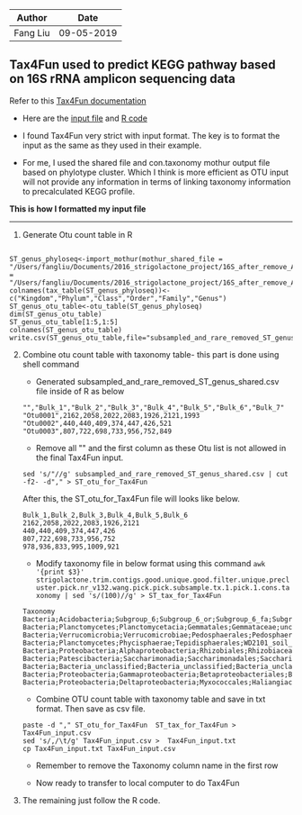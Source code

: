 |Author | Date |
--------|-------
|Fang Liu | 09-05-2019|

## Tax4Fun used to predict KEGG pathway based on 16S rRNA amplicon sequencing data

Refer to this [Tax4Fun documentation](http://tax4fun.gobics.de/)

* Here are the [input file](https://github.com/liufangbaishikele/Soybean_rhizosphere_microbiome/blob/master/strigolactone/2016_strigolactone_16S/Tax4Fun/Tax4Fun_input.csv) and [R code](https://github.com/liufangbaishikele/Soybean_rhizosphere_microbiome/blob/master/strigolactone/2016_strigolactone_16S/Tax4Fun/2016_strigolactone_16S_Tax4Fun_silva.Rmd) 

* I found Tax4Fun very strict with input format. The key is to format the input as the same as they used in their example.

* For me, I used the shared file and con.taxonomy mothur output file based on phylotype cluster. Which I think is more efficient as OTU input will not provide any information in terms of linking taxonomy information to precalculated KEGG profile.


**This is how I formatted my input file**

------

1. Generate Otu count table in R
  
```  setwd("/Users/fangliu/Documents/2016_strigolactone_project/16S_after_remove_Agrobacterium/silva_classification/Tax4Fun/Tax4Fun")

ST_genus_phyloseq<-import_mothur(mothur_shared_file = "/Users/fangliu/Documents/2016_strigolactone_project/16S_after_remove_Agrobacterium/silva_classification/strigolactone.trim.contigs.good.unique.good.filter.unique.precluster.pick.nr_v132.wang.pick.pick.subsample.tx.1.pick.shared",mothur_constaxonomy_file = "/Users/fangliu/Documents/2016_strigolactone_project/16S_after_remove_Agrobacterium/silva_classification/strigolactone.trim.contigs.good.unique.good.filter.unique.precluster.pick.nr_v132.wang.pick.pick.subsample.tx.1.pick.1.cons.taxonomy") 
colnames(tax_table(ST_genus_phyloseq))<-c("Kingdom","Phylum","Class","Order","Family","Genus")
ST_genus_otu_table<-otu_table(ST_genus_phyloseq)
dim(ST_genus_otu_table)
ST_genus_otu_table[1:5,1:5]
colnames(ST_genus_otu_table)
write.csv(ST_genus_otu_table,file="subsampled_and_rare_removed_ST_genus_shared.csv")
``` 

2. Combine otu count table with taxonomy table- this part is done using shell command


      * Generated subsampled_and_rare_removed_ST_genus_shared.csv file inside of R as below

      ```
      "","Bulk_1","Bulk_2","Bulk_3","Bulk_4","Bulk_5","Bulk_6","Bulk_7"
      "Otu0001",2162,2058,2022,2083,1926,2121,1993
      "Otu0002",440,440,409,374,447,426,521
      "Otu0003",807,722,698,733,956,752,849
      ```

      * Remove all "" and the first column as these Otu list is not allowed in the final Tax4Fun input.

      ```
      sed 's/"//g' subsampled_and_rare_removed_ST_genus_shared.csv | cut -f2- -d"," > ST_otu_for_Tax4Fun
      ```
      After this, the ST_otu_for_Tax4Fun file will looks like below.

      ```
      Bulk_1,Bulk_2,Bulk_3,Bulk_4,Bulk_5,Bulk_6
      2162,2058,2022,2083,1926,2121
      440,440,409,374,447,426
      807,722,698,733,956,752
      978,936,833,995,1009,921
      ```


      * Modify taxonomy file in below format using this command ``awk '{print $3}' strigolactone.trim.contigs.good.unique.good.filter.unique.precluster.pick.nr_v132.wang.pick.pick.subsample.tx.1.pick.1.cons.taxonomy | sed 's/(100)//g' > ST_tax_for_Tax4Fun``


      ```
      Taxonomy
      Bacteria;Acidobacteria;Subgroup_6;Subgroup_6_or;Subgroup_6_fa;Subgroup_6_ge;
      Bacteria;Planctomycetes;Planctomycetacia;Gemmatales;Gemmataceae;uncultured;
      Bacteria;Verrucomicrobia;Verrucomicrobiae;Pedosphaerales;Pedosphaeraceae;Pedosphaeraceae_ge;
      Bacteria;Planctomycetes;Phycisphaerae;Tepidisphaerales;WD2101_soil_group;WD2101_soil_group_ge;
      Bacteria;Proteobacteria;Alphaproteobacteria;Rhizobiales;Rhizobiaceae;Rhizobiaceae_unclassified;
      Bacteria;Patescibacteria;Saccharimonadia;Saccharimonadales;Saccharimonadales_fa;Saccharimonadales_ge;
      Bacteria;Bacteria_unclassified;Bacteria_unclassified;Bacteria_unclassified;Bacteria_unclassified;Bacteria_unclassified;
      Bacteria;Proteobacteria;Gammaproteobacteria;Betaproteobacteriales;Burkholderiaceae;Burkholderiaceae_unclassified;
      Bacteria;Proteobacteria;Deltaproteobacteria;Myxococcales;Haliangiaceae;Haliangium;
      ```

      * Combine OTU count table with taxonomy table and save in txt format. Then save as csv file.

      ```
      paste -d "," ST_otu_for_Tax4Fun  ST_tax_for_Tax4Fun > Tax4Fun_input.csv
      sed 's/,/\t/g' Tax4Fun_input.csv >  Tax4Fun_input.txt
      cp Tax4Fun_input.txt Tax4Fun_input.csv
      ```

      * Remember to remove the Taxonomy column name in the first row

      * Now ready to transfer to local computer to do Tax4Fun
      
3. The remaining just follow the R code.
  
